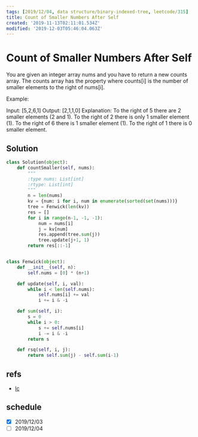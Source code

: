 ```yaml
---
tags: [2019/12/04, data structure/binary-indexed-tree, leetcode/315]
title: Count of Smaller Numbers After Self
created: '2019-11-13T02:11:01.534Z'
modified: '2019-12-03T05:46:04.063Z'
---
```


# Count of Smaller Numbers After Self

You are given an integer array nums and you have to return a new counts array. The counts array has the property where counts[i] is the number of smaller elements to the right of nums[i].

Example:

Input: [5,2,6,1]
Output: [2,1,1,0] 
Explanation:
To the right of 5 there are 2 smaller elements (2 and 1).
To the right of 2 there is only 1 smaller element (1).
To the right of 6 there is 1 smaller element (1).
To the right of 1 there is 0 smaller element.

## Solution

```python
class Solution(object):
    def countSmaller(self, nums):
        """
        :type nums: List[int]
        :rtype: List[int]
        """
        n = len(nums)
        kv = {num: i for i, num in enumerate(sorted(set(nums)))}
        tree = Fenwick(len(kv))
        res = []
        for i in range(n-1, -1, -1):
            num = nums[i]
            j = kv[num]
            res.append(tree.sum(j))
            tree.update(j+1, 1)
        return res[::-1]


class Fenwick(object):
    def __init__(self, n):
        self.nums = [0] * (n+1)

    def update(self, i, val):
        while i < len(self.nums):
            self.nums[i] += val
            i += i & -i

    def sum(self, i):
        s = 0
        while i > 0:
            s += self.nums[i]
            i -= i & -i
        return s

    def rsq(self, i, j):
        return self.sum(j) - self.sum(i-1)


```

## refs

* [lc](https://leetcode.com/problems/count-of-smaller-numbers-after-self/)

## schedule

* [x] 2019/12/03
* [ ] 2019/12/04
